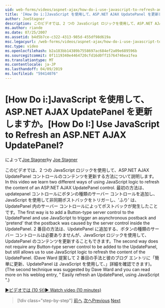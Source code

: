 ```yaml
---
uid: web-forms/videos/aspnet-ajax/how-do-i-use-javascript-to-refresh-an-aspnet-ajax-updatepanel
title: '[How Do i:]JavaScript を使用して、ASP.NET AJAX UpdatePanel を更新しますか。 | Microsoft Docs'
author: JoeStagner
description: このビデオでは、2 つの JavaScript ロジックを使用して、ASP.NET AJAX UpdatePanel コントロールのコンテンツを更新する方法について説明します。 最初の方法は、追加する、.
ms.author: riande
ms.date: 07/25/2007
ms.assetid: b4d5b7ce-c322-4313-985d-455df98d619a
msc.legacyurl: /web-forms/videos/aspnet-ajax/how-do-i-use-javascript-to-refresh-an-aspnet-ajax-updatepanel
msc.type: video
ms.openlocfilehash: b2a183bb14389b7558697ac684ef2a09e689596b
ms.sourcegitcommit: 0f1119340e4464720cfd16d0ff15764746ea1fea
ms.translationtype: MT
ms.contentlocale: ja-JP
ms.lasthandoff: 04/09/2019
ms.locfileid: "59414076"
---
```

# <a name="how-do-i-use-javascript-to-refresh-an-aspnet-ajax-updatepanel"></a><span data-ttu-id="2adae-105">[How Do i:]JavaScript を使用して、ASP.NET AJAX UpdatePanel を更新しますか。</span><span class="sxs-lookup"><span data-stu-id="2adae-105">[How Do I:] Use JavaScript to Refresh an ASP.NET AJAX UpdatePanel?</span></span>

<span data-ttu-id="2adae-106">によって[Joe Stagner](https://github.com/JoeStagner)</span><span class="sxs-lookup"><span data-stu-id="2adae-106">by [Joe Stagner](https://github.com/JoeStagner)</span></span>

<span data-ttu-id="2adae-107">このビデオでは、2 つの JavaScript ロジックを使用して、ASP.NET AJAX UpdatePanel コントロールのコンテンツを更新する方法について説明します。</span><span class="sxs-lookup"><span data-stu-id="2adae-107">In this video we learn two different ways of using JavaScript logic to refresh the content of an ASP.NET AJAX UpdatePanel control.</span></span> <span data-ttu-id="2adae-108">最初の方法は、updatepanel コントロールにボタンの種類のサーバー コントロールを追加し、JavaScript を使用して非同期ポストバックをトリガーし、'ふり' は、UpdatePanel 内のサーバー コントロールによってポストバックが発生したことです。</span><span class="sxs-lookup"><span data-stu-id="2adae-108">The first way is to add a Button-type server control to the UpdatePanel and use JavaScript to trigger an asynchronous postback and 'pretend' that the postback was caused by the server control inside the UpdatePanel.</span></span> <span data-ttu-id="2adae-109">2 番目の方法は、UpdatePanel に追加する、ボタンの種類のサーバー コントロールは必要ありませんが、JavaScript ロジックを使用して、UpdatePanel のコンテンツを更新することもできます。</span><span class="sxs-lookup"><span data-stu-id="2adae-109">The second way does not require any Button-type server control to be added to the UpdatePanel, but still allows us to use JavaScript logic to refresh the content of the UpdatePanel.</span></span> <span data-ttu-id="2adae-110">(Dave Ward 提案して 2 番目の手法と彼のブログ エントリに「簡単に更新、UpdatePanel は JavaScript を使用して、」詳細を確認できます)。</span><span class="sxs-lookup"><span data-stu-id="2adae-110">(The second technique was suggested by Dave Ward and you can read more on his weblog entry, " Easily refresh an UpdatePanel, using JavaScript ".)</span></span>

[<span data-ttu-id="2adae-111">&#9654;ビデオでは (10 分)</span><span class="sxs-lookup"><span data-stu-id="2adae-111">&#9654; Watch video (10 minutes)</span></span>](https://channel9.msdn.com/Blogs/ASP-NET-Site-Videos/how-do-i-use-javascript-to-refresh-an-aspnet-ajax-updatepanel)

> [!div class="step-by-step"]
> <span data-ttu-id="2adae-112">[前へ](how-do-i-build-a-custom-aspnet-ajax-server-control.md)
> [次へ](how-do-i-determine-whether-an-asynchronous-postback-has-occurred.md)</span><span class="sxs-lookup"><span data-stu-id="2adae-112">[Previous](how-do-i-build-a-custom-aspnet-ajax-server-control.md)
[Next](how-do-i-determine-whether-an-asynchronous-postback-has-occurred.md)</span></span>

